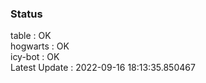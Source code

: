 ### Status


table : OK  
hogwarts : OK  
icy-bot : OK  
Latest Update : 2022-09-16 18:13:35.850467
